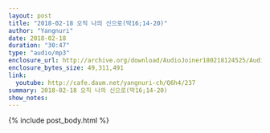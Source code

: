 ```yaml
---
layout: post
title: "2018-02-18 오직 나의 신으로(막16;14-20)"
author: "Yangnuri"
date: 2018-02-18
duration: "30:47"
type: "audio/mp3"
enclosure_url: http://archive.org/download/AudioJoiner180218124525/AudioJoiner180218124525.mp3
enclosure_bytes_size: 49,311,491
link:
  youtube: http://cafe.daum.net/yangnuri-ch/Q6h4/237
summary: 2018-02-18 오직 나의 신으로(막16;14-20)
show_notes:
---
```



{% include post_body.html %}
